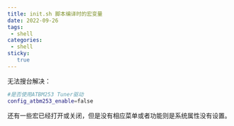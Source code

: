 ```yaml
---
title: init.sh 脚本编译时的宏变量
date: 2022-09-26
tags:
 - shell
categories: 
 - shell
sticky: 
   true
---
```


无法搜台解决：

```sh
#是否使用ATBM253 Tuner驱动
config_atbm253_enable=false
```

还有一些宏已经打开或关闭，但是没有相应菜单或者功能则是系统属性没有设置。